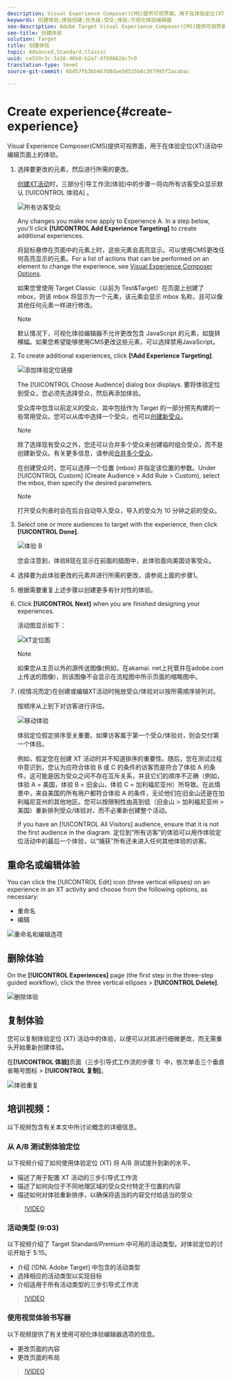 ```yaml
---
description: Visual Experience Composer(CMS)提供可视界面，用于在体验定位(XT)活动中编辑页面上的体验。
keywords: 创建体验;体验创建;优先级;受众;体验;可视化体验编辑器
seo-description: Adobe Target Visual Experience Composer(CMS)提供可视界面，用于在体验定位(XT)活动中编辑页面上的体验。
seo-title: 创建体验
solution: Target
title: 创建体验
topic: Advanced,Standard,Classic
uuid: ce559c3c-5a16-46b8-b2a7-df696626c7c0
translation-type: tm+mt
source-git-commit: 8bd57fb3bb467d8dae50535b6c367995f2acabac

---
```



# Create experience{#create-experience}

Visual Experience Composer(CMS)提供可视界面，用于在体验定位(XT)活动中编辑页面上的体验。

1. 选择要更改的元素，然后进行所需的更改。

   [创建XT活动](/help/c-activities/t-experience-target/t-xt-create/xt-create.md)时，三部分引导工作流(体验)中的步骤一将向所有访客受众显示默认 [!UICONTROL 体验A] 。

   ![所有访客受众](/help/c-activities/t-experience-target/t-xt-create/assets/all-visitors.png)

   Any changes you make now apply to Experience A. In a step below, you'll click **[!UICONTROL Add Experience Targeting]** to create additional experiences.

   将鼠标悬停在页面中的元素上时，这些元素会高亮显示。可以使用CMS更改任何高亮显示的元素。For a list of actions that can be performed on an element to change the experience, see [Visual Experience Composer Options](/help/c-experiences/c-visual-experience-composer/viztarget-options.md).

   如果您曾使用 Target Classic（以前为 Test&amp;Target）在页面上创建了 mbox，则该 mbox 将显示为一个元素，该元素会显示 mbox 名称，且可以像其他任何元素一样进行修改。

   >[!NOTE]
   >
   >默认情况下，可视化体验编辑器不允许更改包含 JavaScript 的元素，如旋转横幅。如果您希望能够使用CMS更改这些元素，可以选择禁用JavaScript。

1. To create additional experiences, click **[!Add Experience Targeting]**.

   ![添加体验定位链接](/help/c-activities/t-experience-target/t-xt-create/assets/add-experience-targeting.png)

   The [!UICONTROL Choose Audience] dialog box displays. 要将体验定位到受众，您必须先选择受众，然后再添加体验。

   受众库中包含以前定义的受众，其中包括作为 Target 的一部分预先构建的一些常用受众。您可以从库中选择一个受众，也可以[创建新受众](../../../c-target/c-audiences/audiences.md#concept_65BE870D290E412D8BBF557EEA67C271)。

   >[!NOTE]
   >
   >除了选择现有受众之外，您还可以合并多个受众来创建临时组合受众，而不是创建新受众。有关更多信息，请参阅[合并多个受众](../../../c-target/combining-multiple-audiences.md#concept_A7386F1EA4394BD2AB72399C225981E5)。

   在创建受众时，您可以选择一个位置 (mbox) 并指定该位置的参数。Under [!UICONTROL Custom] (Create Audience &gt; Add Rule &gt; Custom), select the mbox, then specify the desired parameters.

   >[!NOTE]
   >
   >打开受众列表时会在后台自动导入受众，导入的受众为 10 分钟之前的受众。

1. Select one or more audiences to target with the experience, then click **[!UICONTROL Done]**.

   ![体验 B](/help/c-activities/t-experience-target/t-xt-create/assets/experience-b.png)

   您会注意到，体验B现在显示在前面的插图中，此体验面向美国访客受众。

1. 选择要为此体验更改的元素并进行所需的更改，请参阅上面的步骤1。

1. 根据需要重复上述步骤以创建更多有针对性的体验。

1. Click **[!UICONTROL Next]** when you are finished designing your experiences.

   活动图显示如下：

   ![XT定位图](/help/c-activities/t-experience-target/t-xt-create/assets/xt_diagram-new.png)

   >[!NOTE]
   >
   >如果您从主页以外的源传送图像(例如，在akamai. net上托管并在adobe.com上传送的图像)，则该图像不会显示在流程图中所示页面的缩略图中。

1. (视情况而定)在创建或编辑XT活动时拖放受众/体验对以按所需顺序排列对。

   按顺序从上到下对访客进行评估。

   ![移动体验](/help/c-activities/t-experience-target/t-xt-create/assets/move_experiences-new.png)

   体验定位假定排序至关重要。如果访客属于第一个受众/体验对，则会交付第一个体验。

   例如，假定您在创建 XT 活动时并不知道排序的重要性。随后，您在测试过程中意识到，您认为应符合体验 B 或 C 的条件的访客而是符合了体验 A 的条件。这可能是因为受众之间不存在互斥关系，并且它们的顺序不正确（例如，体验 A = 美国，体验 B = 旧金山，体验 C = 加利福尼亚州）所导致。在此情景中，来自美国的所有用户都符合体验 A 的条件，无论他们在旧金山还是在加利福尼亚州的其他地区。您可以按限制性由高到低（旧金山 &gt; 加利福尼亚州 &gt; 美国）重新排列受众/体验对，而不必重新创建整个活动。

   If you have an [!UICONTROL All Visitors] audience, ensure that it is not the first audience in the diagram. 定位到“所有访客”的体验可以用作体验定位活动中的最后一个体验，以“捕获”所有还未进入任何其他体验的访客。

## 重命名或编辑体验

You can click the [!UICONTROL Edit] icon (three vertical ellipses) on an experience in an XT activity and choose from the following options, as necessary:

* 重命名
* 编辑

![重命名和编辑选项](/help/c-activities/t-experience-target/t-xt-create/assets/experience_edit-new.png)

## 删除体验

On the **[!UICONTROL Experiences]** page (the first step in the three-step guided workflow), click the three vertical ellipses &gt; **[!UICONTROL Delete]**.

![删除体验](/help/c-activities/t-experience-target/t-xt-create/assets/delete-experience.png)

## 复制体验

您可以复制体验定位 (XT) 活动中的体验，以便可以对其进行细微更改，而无需重头开始重新创建体验。

在&#x200B;**[!UICONTROL 体验]**&#x200B;页面（三步引导式工作流的步骤 1）中，依次单击三个垂直省略号图标 &gt; **[!UICONTROL 复制]**。

![体验重复](/help/c-activities/t-experience-target/t-xt-create/assets/duplicate_experience-new.png)

## 培训视频：

以下视频包含有关本文中所讨论概念的详细信息。

### 从 A/B 测试到体验定位

以下视频介绍了如何使用体验定位 (XT) 将 A/B 测试提升到新的水平。

* 描述了用于配置 XT 活动的三步引导式工作流
* 描述了如何向位于不同地理区域的受众交付特定于位置的内容
* 描述如何对体验重新排序，以确保将适当的内容交付给适当的受众

>[!VIDEO](https://video.tv.adobe.com/v/22418/?captions=chi_hans)

### 活动类型 (9:03)

以下视频介绍了 Target Standard/Premium 中可用的活动类型。对体验定位的讨论开始于 5:15。

* 介绍 [!DNL Adobe Target] 中包含的活动类型
* 选择相应的活动类型以实现目标
* 介绍适用于所有活动类型的三步引导式工作流

>[!VIDEO](https://video.tv.adobe.com/v/17386?captions=chi_hans)

### 使用视觉体验书写器

以下视频提供了有关使用可视化体验编辑器选项的信息。

* 更改页面的内容
* 更改页面的布局

>[!VIDEO](https://video.tv.adobe.com/v/17399?captions=chi_hans)